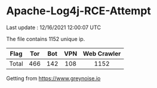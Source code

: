 
# Apache-Log4j-RCE-Attempt

Last update : 12/16/2021 12:00:07 UTC

The file contains 1152 unique ip.

| Flag | Tor | Bot | VPN | Web Crawler|
| :---:   | :-: | :-: | :-: | :-: |
| Total | 466 | 142 | 108 | 1152 |

Getting from https://www.greynoise.io